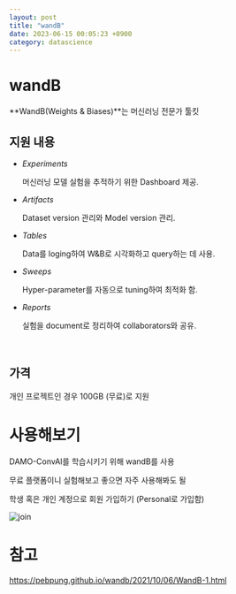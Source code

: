 ```yaml
---
layout: post
title: "wandB"
date: 2023-06-15 00:05:23 +0900
category: datascience
---
```


# wandB

**WandB(Weights & Biases)**는 머신러닝 전문가 툴킷 



## 지원 내용

- *Experiments*

  머신러닝 모델 실험을 추적하기 위한 Dashboard 제공.

- *Artifacts*

  Dataset version 관리와 Model version 관리.

- *Tables*

  Data를 loging하여 W&B로 시각화하고 query하는 데 사용.

- *Sweeps*

  Hyper-parameter를 자동으로 tuning하여 최적화 함.

- *Reports*

  실험을 document로 정리하여 collaborators와 공유.

  ​

## 가격

개인 프로젝트인 경우 100GB (무료)로 지원



# 사용해보기 

DAMO-ConvAI를 학습시키기 위해 wandB를 사용 

무료 플랫폼이니 실험해보고 좋으면 자주 사용해봐도 될

학생 혹은 개인 계정으로 회원 가입하기 (Personal로 가입함)

![join](F:\code\whtngus.github.io\img\2023\wandb\join.PNG)























# 참고

https://pebpung.github.io/wandb/2021/10/06/WandB-1.html